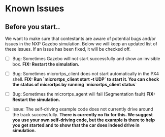 # Known Issues

## Before you start..

We want to make sure that contestants are aware of potential bugs and/or issues in the NXP Gazebo simulation. Below we will keep an updated list of these issues. If an issue has been fixed, it will be checked off.

* [ ] Bug: Sometimes Gazebo will not start successfully and show an invisible box. **FIX: Restart the simulation.**
* [ ] Bug: Sometimes micrortps\_client does not start automatically in the PX4 shell. **FIX: Run \`micrortps\_client start -t UDP\` to start it. You can check the status of micrortps by running \`micrortps\_client status\`**
* [ ] Bug: Sometimes the micrortps\_agent will fail \(Segmentation fault\) **FIX: Restart the simulation.**
* [ ] Issue: The self-driving example code does not currently drive around the track successfully. **There is currently no fix for this. We suggest you use your own self-driving code, but the example is there to help you get started and to show that the car does indeed drive in simulation.**



